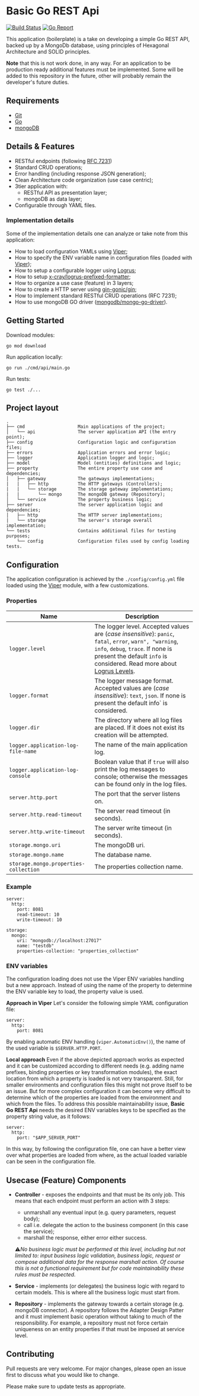 # Basic Go REST Api
[![Build Status](https://github.com/rghiorghisor/basic-go-rest-api/workflows/build/badge.svg)](https://github.com/rghiorghisor/basic-go-rest-api/actions?query=workflow%3Abuild)
[![Go Report](https://goreportcard.com/badge/github.com/rghiorghisor/basic-go-rest-api)](https://goreportcard.com/report/github.com/rghiorghisor/basic-go-rest-api)

This application (boilerplate) is a take on developing a simple Go REST API, backed up by a MongoDb database, using principles of Hexagonal Architecture and SOLID principles.

**Note** that this is not work done, in any way. For an application to be production ready additional features must be implemented. Some will be added to this repository in the future, other will probably remain the developer's future duties.

## Requirements

- [Git](https://git-scm.com/)
- [Go](https://golang.org/dl/)
- [mongoDB](https://www.mongodb.com/)

## Details & Features

- RESTful endpoints (following [RFC 7231](https://tools.ietf.org/html/rfc7231))
- Standard CRUD operations;
- Error handling (including response JSON generation);
- Clean Architecture code organization (use case centric);
- 3tier application with:
  - RESTful API as presentation layer;
  - mongoDB as data layer;
- Configurable through YAML files.

### Implementation details
Some of the implementation details one can analyze or take note from this application:
- How to load configuration YAMLs using [Viper](https://github.com/spf13/viper);
- How to specify the ENV variable name in configuration files (loaded with [Viper](https://github.com/spf13/viper));
- How to setup a configurable logger using [Logrus](https://github.com/sirupsen/logrus);
- How to setup [x-cray/logrus-prefixed-formatter](https://github.com/x-cray/logrus-prefixed-formatter);
- How to organize a use case (feature) in 3 layers;
- How to create a HTTP server using [gin-gonic/gin](https://github.com/gin-gonic/gin);
- How to implement standard RESTful CRUD operations (RFC 7231);
- How to use mongoDB GO driver ([mongodb/mongo-go-driver](https://github.com/mongodb/mongo-go-driver)).

## Getting Started

Download modules:
```
go mod download
```

Run application locally:
```
go run ./cmd/api/main.go
```

Run tests:
```
go test ./...
```

## Project layout

```
.
├── cmd                    Main applications of the project;
│   └── api                The server application API (the entry point);
├── config                 Configuration logic and configuration files;
├── errors                 Application errors and error logic;
├── logger                 Application logger and logic;
├── model                  Model (entities) definitions and logic;
├── property               The entire property use case and dependencies;
│   ├── gateway            The gateways implementations;
|   |   ├── http           The HTTP gateways (Controllers);
|   |   └── storage        The storage gateway implementations;
|   |       └── mongo      The mongoDB gateway (Repository);
│   └── service            The property business logic;
├── server                 The server application logic and dependencies;
│   ├── http               The HTTP server implementations;
|   └── storage            The server's storage overall implementation;
└── tests                  Contains additional files for testing purposes;
    └── config             Configuration files used by config loading tests.
```

## Configuration
The application configuration is achieved by the `./config/config.yml` file loaded using the [Viper](https://github.com/spf13/viper) module, with a few customizations.

### Properties

| Name | Description |
| --- | --- |
| `logger.level` | The logger level. Accepted values are (*case insensitive*): `panic`, `fatal`, `error`, `warn", "warning`, `info`, `debug`, `trace`. If none is present the default `info` is considered. Read more about [Logrus Levels](https://github.com/sirupsen/logrus#level-logging). |
| `logger.format` | The logger message format. Accepted values are (*case insensitive*): `text`, `json`. If none is present the default info` is considered.|
| `logger.dir` | The directory where all log files are placed. If it does not exist its creation will be attempted. |
| `logger.application-log-file-name` | The name of the main application log. |
| `logger.application-log-console` | Boolean value that if `true` will also print the log messages to console; otherwise the messages can be found only in the log files. |
| `server.http.port` | The port that the server listens on. |
| `server.http.read-timeout` | The server read timeout (in seconds). |
| `server.http.write-timeout` | The server write timeout (in seconds). |
| `storage.mongo.uri` | The mongoDB uri. |
| `storage.mongo.name` | The database name. |
| `storage.mongo.properties-collection` | The properties collection name. |

### Example
```
server:  
  http:
    port: 8081    
    read-timeout: 10    
    write-timeout: 10

storage:
  mongo:
    uri: "mongodb://localhost:27017"
    name: "testdb"
    properties-collection: "properties_collection"
```
### ENV variables
The configuration loading does not use the Viper ENV variables handling but a new approach. Instead of using the name of the property to determine the ENV variable key to load, the property value is used.

**Approach in Viper**
Let's consider the following simple YAML configuration file:
```
server:  
  http:
    port: 8081
```
By enabling automatic ENV handling (`viper.AutomaticEnv()`), the name of the used variable is `$SERVER.HTTP.PORT`.

**Local approach**
Even if the above depicted approach works as expected and it can be customized according to different needs (e.g. adding name prefixes, binding properties or key transformation modules), the exact location from which a property is loaded is not very transparent. Still, for smaller environments and configuration files this might not prove itself to be an issue. But for more complex configuration it can become very difficult to determine which of the properties are loaded from the environment and which from the files.
To address this possible maintainability issue, **Basic Go REST Api** needs the desired ENV variables keys to be specified as the property string value, as it follows:
```
server:  
  http:
    port: "$APP_SERVER_PORT"
```
In this way, by following the configuration file, one can have a better view over what properties are loaded from where, as the actual loaded variable can be seen in the configuration file.

## Usecase (Feature) Components

* **Controller** - exposes the endpoints and that must be its only job. This means that each endpoint must perform an action with 3 steps:
  - unmarshall any eventual input (e.g. query parameters, request body);
  - call i.e. delegate the action to the business component (in this case the service);
  - marshall the response, either error either success.

   :warning:_No business logic must be performed at this level, including but not limited to: input business logic validation, business logic, request or compose additional data for the response marshall action. Of course this is not a functional requirement but for code maintainability these rules must be respected._

* **Service** - implements (or delegates) the business logic with regard to certain models. This is where all the business logic must start from.

* **Repository** - implements the gateway towards a certain storage (e.g. mongoDB connector). A repository follows the Adapter Design Patter and it must implement basic operation without taking to much of the responsibility. For example, a repository must not force certain uniqueness on an entity properties if that must be imposed at service level.

## Contributing
Pull requests are very welcome. For major changes, please open an issue first to discuss what you would like to change.

Please make sure to update tests as appropriate.